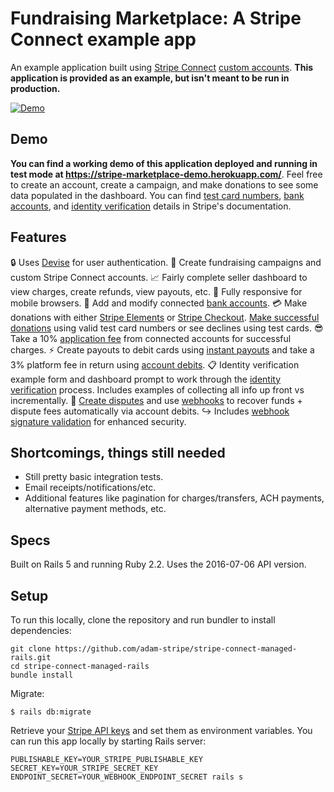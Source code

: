 # Fundraising Marketplace: A Stripe Connect example app

An example application built using [Stripe Connect](https://stripe.com/docs/connect) [custom accounts](https://stripe.com/docs/connect/custom-accounts). **This application is provided as an example, but isn't meant to be run in production.**

[![Demo](https://i.imgur.com/2YvhiaL.png)](https://stripe-marketplace-demo.herokuapp.com)


## Demo
**You can find a working demo of this application deployed and running in test mode at https://stripe-marketplace-demo.herokuapp.com/**. Feel free to create an account, create a campaign, and make donations to see some data populated in the dashboard. You can find [test card numbers](https://stripe.com/docs/testing#cards), [bank accounts](https://stripe.com/docs/testing#managed-accounts), and [identity verification](https://stripe.com/docs/connect/testing) details in Stripe's documentation.

## Features
:lock: Uses [Devise](https://github.com/plataformatec/devise) for user authentication.
:money_with_wings: Create fundraising campaigns and custom Stripe Connect accounts.
:chart_with_upwards_trend: Fairly complete seller dashboard to view charges, create refunds, view payouts, etc.
:iphone: Fully responsive for mobile browsers.
:bank: Add and modify connected [bank accounts](https://stripe.com/docs/api#account_create_bank_account).
:credit_card: Make donations with either [Stripe Elements](https://stripe.com/docs/elements) or [Stripe Checkout](https://stripe.com/docs/checkout). [Make successful donations](https://stripe.com/docs/testing#cards) using valid test card numbers or see declines using test cards.
:sunglasses: Take a 10% [application fee](https://stripe.com/docs/connect/charges) from connected accounts for successful charges.
:zap: Create payouts to debit cards using [instant payouts](https://stripe.com/docs/connect/payouts#instant-payouts) and take a 3% platform fee in return using [account debits](https://stripe.com/docs/connect/account-debits).
:clipboard: Identity verification example form and dashboard prompt to work through the [identity verification](https://stripe.com/docs/connect/identity-verification) process. Includes examples of collecting all info up front vs incrementally.
:poop: [Create disputes](https://stripe.com/docs/testing#disputes) and use [webhooks](https://stripe.com/docs/webhooks) to recover funds + dispute fees automatically via account debits.
:arrow_right_hook: Includes [webhook signature validation](https://stripe.com/docs/webhooks#signatures) for enhanced security.

## Shortcomings, things still needed
* Still pretty basic integration tests.
* Email receipts/notifications/etc.
* Additional features like pagination for charges/transfers, ACH payments, alternative payment methods, etc.


## Specs
Built on Rails 5 and running Ruby 2.2. Uses the 2016-07-06 API version.


## Setup
To run this locally, clone the repository and run bundler to install dependencies:

```
git clone https://github.com/adam-stripe/stripe-connect-managed-rails.git
cd stripe-connect-managed-rails
bundle install
```

Migrate:

```
$ rails db:migrate
```

Retrieve your [Stripe API keys](https://dashboard.stripe.com/account/apikeys) and set them as environment variables. You can run this app locally by starting Rails server:

```
PUBLISHABLE_KEY=YOUR_STRIPE_PUBLISHABLE_KEY SECRET_KEY=YOUR_STRIPE_SECRET_KEY ENDPOINT_SECRET=YOUR_WEBHOOK_ENDPOINT_SECRET rails s
```
